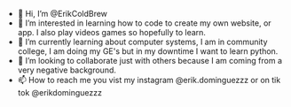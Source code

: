 - 👋 Hi, I’m @ErikColdBrew
- 👀 I’m interested in learning how to code to create my own website, or app. I also play videos games so hopefully to learn.
- 🌱 I’m currently learning about computer systems, I am in community college, I am doing my GE's but in my downtime I want to learn python.
- 💞️ I’m looking to collaborate just with others because I am coming from a very negative background.
- 📫 How to reach me you vist my instagram @erik.dominguezzz or on tik tok @erikdominguezzz

<!---
ErikColdBrew/ErikColdBrew is a ✨ special ✨ repository because its `README.md` (this file) appears on your GitHub profile.
You can click the Preview link to take a look at your changes.
--->
